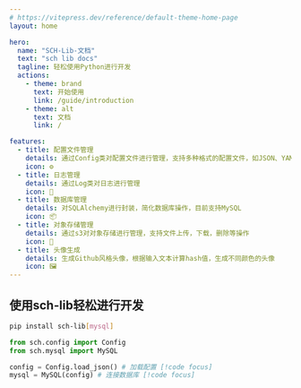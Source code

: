 ```yaml
---
# https://vitepress.dev/reference/default-theme-home-page
layout: home

hero:
  name: "SCH-Lib-文档"
  text: "sch lib docs"
  tagline: 轻松使用Python进行开发
  actions:
    - theme: brand
      text: 开始使用
      link: /guide/introduction
    - theme: alt
      text: 文档
      link: /

features:
  - title: 配置文件管理
    details: 通过Config类对配置文件进行管理，支持多种格式的配置文件，如JSON、YAML、INI等。
    icon: ⚙️
  - title: 日志管理
    details: 通过Log类对日志进行管理
    icon: 📄
  - title: 数据库管理
    details: 对SQLAlchemy进行封装，简化数据库操作，目前支持MySQL
    icon: 📦
  - title: 对象存储管理
    details: 通过s3对对象存储进行管理，支持文件上传，下载，删除等操作
    icon: 💾
  - title: 头像生成
    details: 生成Github风格头像，根据输入文本计算hash值，生成不同颜色的头像
    icon: 🖼️
---
```

## 使用sch-lib轻松进行开发
```bash
pip install sch-lib[mysql]
```
```python
from sch.config import Config
from sch.mysql import MySQL

config = Config.load_json() # 加载配置 [!code focus]
mysql = MySQL(config) # 连接数据库 [!code focus]
```